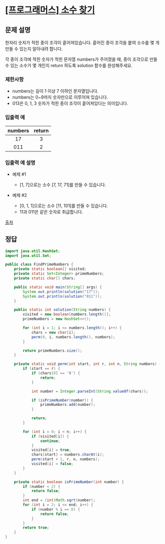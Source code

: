 # [\[프로그래머스\] 소수 찾기](https://programmers.co.kr/learn/courses/30/lessons/42839)

## 문제 설명

한자리 숫자가 적힌 종이 조각이 흩어져있습니다. 흩어진 종이 조각을 붙여 소수를 몇 개 만들 수 있는지 알아내려 합니다.

각 종이 조각에 적힌 숫자가 적힌 문자열 numbers가 주어졌을 때, 종이 조각으로 만들 수 있는 소수가 몇 개인지 return 하도록 solution 함수를 완성해주세요.

### 제한사항

- numbers는 길이 1 이상 7 이하인 문자열입니다.
- numbers는 0~9까지 숫자만으로 이루어져 있습니다.
- 013은 0, 1, 3 숫자가 적힌 종이 조각이 흩어져있다는 의미입니다.

### 입출력 예

numbers | return
:---: | :---:
17 | 3
011 | 2

### 입출력 예 설명

- 예제 #1
    - [1, 7]으로는 소수 [7, 17, 71]를 만들 수 있습니다.

- 예제 #2
    - [0, 1, 1]으로는 소수 [11, 101]를 만들 수 있습니다.
    - 11과 011은 같은 숫자로 취급합니다.

[출처](http://2009.nwerc.eu/results/nwerc09.pdf)

## 정답

```java
import java.util.HashSet;
import java.util.Set;

public class FindPrimeNumbers {
    private static boolean[] visited;
    private static Set<Integer> primeNumbers;
    private static char[] chars;

    public static void main(String[] args) {
        System.out.println(solution("17"));
        System.out.println(solution("011"));
    }

    public static int solution(String numbers) {
        visited = new boolean[numbers.length()];
        primeNumbers = new HashSet<>();

        for (int i = 1; i <= numbers.length(); i++) {
            chars = new char[i];
            perm(0, i, numbers.length(), numbers);
        }

        return primeNumbers.size();
    }

    private static void perm(int start, int r, int n, String numbers) {
        if (start == r) {
            if (chars[0] == '0') {
                return;
            }

            int number = Integer.parseInt(String.valueOf(chars));

            if (isPrimeNumber(number)) {
                primeNumbers.add(number);
            }

            return;
        }

        for (int i = 0; i < n; i++) {
            if (visited[i]) {
                continue;
            }
            visited[i] = true;
            chars[start] = numbers.charAt(i);
            perm(start + 1, r, n, numbers);
            visited[i] = false;
        }
    }

    private static boolean isPrimeNumber(int number) {
        if (number < 2) {
            return false;
        }
        int end = (int)Math.sqrt(number);
        for (int i = 2; i <= end; i++) {
            if (number % i == 0) {
                return false;
            }
        }
        return true;
    }
}

```
